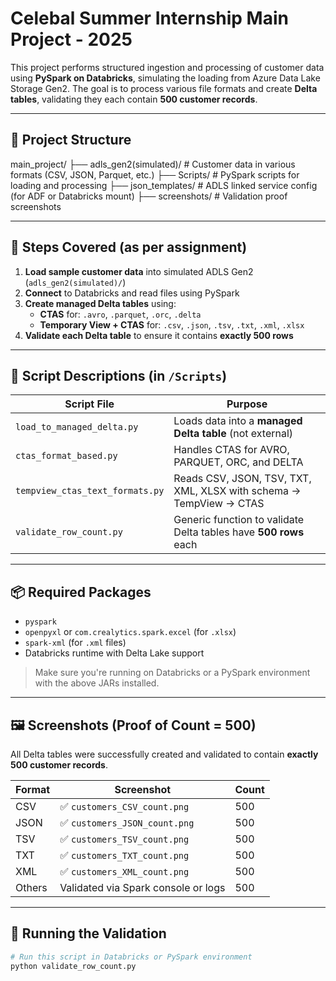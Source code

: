 # Celebal Summer Internship Main Project - 2025

This project performs structured ingestion and processing of customer data using **PySpark on Databricks**, simulating the loading from Azure Data Lake Storage Gen2. The goal is to process various file formats and create **Delta tables**, validating they each contain **500 customer records**.

---

## 📂 Project Structure


main_project/
├── adls_gen2(simulated)/ # Customer data in various formats (CSV, JSON, Parquet, etc.)
├── Scripts/ # PySpark scripts for loading and processing
├── json_templates/ # ADLS linked service config (for ADF or Databricks mount)
├── screenshots/ # Validation proof screenshots




---

## 🚀 Steps Covered (as per assignment)

1. **Load sample customer data** into simulated ADLS Gen2 (`adls_gen2(simulated)/`)
2. **Connect** to Databricks and read files using PySpark
3. **Create managed Delta tables** using:
   - **CTAS** for: `.avro`, `.parquet`, `.orc`, `.delta`
   - **Temporary View + CTAS** for: `.csv`, `.json`, `.tsv`, `.txt`, `.xml`, `.xlsx`
4. **Validate each Delta table** to ensure it contains **exactly 500 rows**

---

## 🧠 Script Descriptions (in `/Scripts`)

| Script File                     | Purpose                                                                 |
|---------------------------------|-------------------------------------------------------------------------|
| `load_to_managed_delta.py`      | Loads data into a **managed Delta table** (not external)               |
| `ctas_format_based.py`          | Handles CTAS for AVRO, PARQUET, ORC, and DELTA                         |
| `tempview_ctas_text_formats.py` | Reads CSV, JSON, TSV, TXT, XML, XLSX with schema → TempView → CTAS     |
| `validate_row_count.py`         | Generic function to validate Delta tables have **500 rows** each       |

---

## 📦 Required Packages

- `pyspark`
- `openpyxl` or `com.crealytics.spark.excel` (for `.xlsx`)
- `spark-xml` (for `.xml` files)
- Databricks runtime with Delta Lake support

> Make sure you're running on Databricks or a PySpark environment with the above JARs installed.

---

## 🖼️ Screenshots (Proof of Count = 500)

All Delta tables were successfully created and validated to contain **exactly 500 customer records**.

| Format     | Screenshot                      | Count |
|------------|----------------------------------|--------|
| CSV        | ✅ `customers_CSV_count.png`      | 500    |
| JSON       | ✅ `customers_JSON_count.png`     | 500    |
| TSV        | ✅ `customers_TSV_count.png`      | 500    |
| TXT        | ✅ `customers_TXT_count.png`      | 500    |
| XML        | ✅ `customers_XML_count.png`      | 500    |
| Others     | Validated via Spark console or logs | 500   |

---

## 🧪 Running the Validation

```bash
# Run this script in Databricks or PySpark environment
python validate_row_count.py
